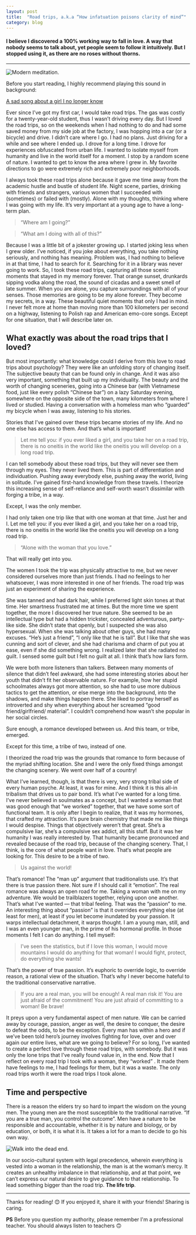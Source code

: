 ```yaml
---
layout: post
title:  "Road trips, a.k.a “How infatuation poisons clarity of mind”"
category: blog
---
```


#### I believe I discovered a 100% working way to fall in love. A way that nobody seems to talk about, yet people seem to follow it intuitively. But I stopped using it, as there are no roses without thorns.

------
![Modern meditation.](https://miro.medium.com/max/2241/1*ZN9So8Pqrl8YrpOFIZOUZQ.jpeg)

Before you start reading, I highly recommend playing this sound in background:

[A sad song about a girl I no longer know](https://youtu.be/gDE8MNiQVtY)

Ever since I’ve got my first car, I would take road trips. The gas was costly for a twenty-year-old student, thus I wasn’t driving every day. But I loved the road trips, so on the weekends when I had nothing to do and had some saved money from my side job at the factory, I was hopping into a car (or a bicycle) and drive. I didn’t care where I go. I had no plans. Just driving for a while and see where I ended up. I drove for a long time. I drove for experiences obfuscated from urban life. I wanted to isolate myself from humanity and live in the world itself for a moment. I stop by a random scene of nature. I wanted to get to know the area where I grew in. My favorite directions to go were extremely rich and extremely poor neighborhoods.

I always took these road trips alone because it gave me time away from the academic hustle and bustle of student life. Night scene, parties, drinking with friends and strangers, various women that I succeeded with (sometimes) or failed with (mostly). Alone with my thoughts, thinking where I was going with my life. It’s very important at a young age to have a long-term plan.

> “Where am I going?”

> “What am I doing with all of this?”

Because I was a little bit of a jokester growing up. I started joking less when I grew older. I’ve noticed, if you joke about everything, you take nothing seriously, and nothing has meaning. Problem was, I had nothing to believe in at that time, I had to search for it. Searching for it in a library was never going to work. So, I took these road trips, capturing all those scenic moments that stayed in my memory forever. That orange sunset, drunkards sipping vodka along the road, the sound of cicadas and a sweet smell of late summer. When you are alone, you capture surroundings with all of your senses.
Those memories are going to be my alone forever. They become my secrets, in a way. These beautiful quiet moments that only I had in mind. I never felt more at home than moving more than 100 kilometers per second on a highway, listening to Polish rap and American emo-core songs. Except for one situation, that I will describe later on.

## What exactly was about the road trips that I loved?

But most importantly: what knowledge could I derive from this love to road trips about psychology? They were like an unfolding story of changing itself. The subjective beauty that can be found only in change. And it was also very important, something that built up my individuality. The beauty and the worth of changing sceneries, going into a Chinese bar (with Vietnamese food, just like every polish “Chinese bar”) on a lazy Saturday evening, somewhere on the opposite side of the town, many kilometers from where I lived or studied. Having a conversation with a homeless man who “guarded” my bicycle when I was away, listening to his stories.

Stories that I’ve gained over these trips became stories of my life. And no one else has access to them. And that’s what is important!

> Let me tell you: if you ever liked a girl, and you take her on a road trip, there is no oneitis in the world like the oneitis you will develop on a long road trip.

I can tell somebody about these road trips, but they will never see them through my eyes. They never lived them. This is part of differentiation and individuation. Pushing away everybody else, pushing away the world, living in solitude. I’ve gained first-hand knowledge from these travels. I theorize this increasing sense of self-reliance and self-worth wasn’t dissimilar with forging a tribe, in a way.

Except, I was the only member.

I had only taken one trip like that with one woman at that time. Just her and I. Let me tell you: if you ever liked a girl, and you take her on a road trip, there is no oneitis in the world like the oneitis you will develop on a long road trip.

> “Alone with the woman that you love.”

That will really get into you.

The women I took the trip was physically attractive to me, but we never considered ourselves more than just friends. I had no feelings to her whatsoever, I was more interested in one of her friends. The road trip was just an experiment of sharing the experience.

She was tanned and had dark hair, while I preferred light skin tones at that time. Her smartness frustrated me at times. But the more time we spent together, the more I discovered her true nature. She seemed to be an intellectual type but had a hidden trickster, concealed adventurous, party-like side. She didn’t state that openly, but I suspected she was also hypersexual. When she was talking about other guys, she had many excuses. “He’s just a friend”, “I only like that he is tall”. But I like that she was cunning and sort of clever, and she had charisma and charm of put you at ease, even if she did something wrong. I realized later that she radiated no guilt. I sensed some guilt but I felt no guilt at all. I think that’s how liars form.

We were both more listeners than talkers. Between many moments of silence that didn’t feel awkward, she had some interesting stories about her youth that didn’t fit her observable nature. For example, how her stupid schoolmates always got more attention, so she had to use more dubious tactics to get the attention, or else merge into the background, into the shadows, and make things happen there. She liked to portray herself as introverted and shy when everything about her screamed “good friend/girlfriend/ material”. I couldn’t comprehend how wasn’t she popular in her social circles.

Sure enough, a romance developed between us. And this team, or tribe, emerged.

Except for this time, a tribe of two, instead of one.

I theorized the road trip was the grounds that romance to form because of the myriad shifting location. She and I were the only fixed things amongst the changing scenery. We went over half of a country!

What I’ve learned, though, is that there is very, very strong tribal side of every human psyche. At least, it was for mine. And I think it is this all-in tribalism that drives us to pair bond. It’s what I’ve wanted for a long time. I’ve never believed in soulmates as a concept, but I wanted a woman that was good enough that “we worked” together, that we have some sort of functional team. It is only after I begin to realize, that it was my hormones, that crafted my attraction. It’s pure brain chemistry that made me like things I would despise. Things that objectively weren’t that great. She’s a compulsive liar, she’s a compulsive sex addict, all this stuff. But it was her humanity I was really interested by. That humanity became pronounced and revealed because of the road trip, because of the changing scenery. That, I think, is the core of what people want in love. That‘s what people are looking for. This desire to be a tribe of two.

>Us against the world!

That’s romance! The “man up” argument that traditionalists use. It’s that there is true passion there. Not sure if I should call it “emotion”. The real romance was always an open road for me. Taking a woman with me on my adventure. We would be trailblazers together, relying upon one another. That’s what I’ve wanted — that tribal feeling. That was the “passion” to me. An interesting thing about “passion” is that it overrides everything else (at least for men), at least if you let become inundated by your passion. It warps intellectual detachment, it warps thought. I am a young man, still, and I was an even younger man, in the prime of his hormonal profile. In those moments I felt I can do anything. I tell myself:

>I’ve seen the statistics, but if I love this woman, I would move mountains I would do anything for that woman! I would fight, protect, do everything she wants!

That’s the power of true passion. It’s euphoric to override logic, to override reason, a rational view of the situation. That’s why I never become hateful to the traditional conservative narrative.

>If you are a real man, you will be enough! A real man risk it! You are just afraid of the commitment! You are just afraid of committing to a woman! Be brave!

It preys upon a very fundamental aspect of men nature. We can be carried away by courage, passion, anger as well, the desire to conquer, the desire to defeat the odds, to be the exception. Every man has within a hero and if we’ve been told hero’s journey involves fighting for love, over and over again our entire lives, what are we going to believe?
For so long, I’ve wanted to create a perfect love through these road trips, with somebody. But it was only the lone trips that I’ve really found value in, in the end. Now that I reflect on every road trip I took with a woman, they “worked” . It made them have feelings to me, I had feelings for them, but it was a waste. The only road trips worth it were the road trips I took alone.

## Time and perspective

There is a reason the elders try so hard to impart the wisdom on the young men. The young men are the most susceptible to the traditional narrative. “If you are a true man, you control the outcome”. Men have a nature to be responsible and accountable, whether it is by nature and biology, or by education, or both, it is what it is. It takes a lot for a man to decide to go his own way.

![Walk into the dead end.](https://miro.medium.com/max/2241/1*kb70xLQCSJYGMULly-luAw.jpeg)

In our socio-cultural system with legal precedence, wherein everything is vested into a woman in the relationship, the man is at the woman’s mercy. It creates an unhealthy imbalance in that relationship, and at that point, we can’t express our natural desire to give guidance to that relationship. To lead something bigger than the road trip. **The life trip**.

------

Thanks for reading! 😊 If you enjoyed it, share it with your friends! Sharing is caring.

**PS** Before you question my authority, please remember I'm a professional teacher. You should always listen to teachers 🙃